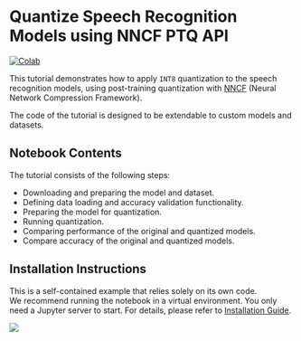 # Quantize Speech Recognition Models using NNCF PTQ API
[![Colab](https://colab.research.google.com/assets/colab-badge.svg)](https://colab.research.google.com/github/openvinotoolkit/openvino_notebooks/blob/latest/notebooks/speech-recognition-quantization/speech-recognition-quantization-wav2vec2.ipynb)

This tutorial demonstrates how to apply `INT8` quantization to the speech recognition models,
using post-training quantization with [NNCF](https://docs.openvino.ai/2024/openvino-workflow/model-optimization-guide/quantizing-models-post-training.html) (Neural Network Compression Framework).

The code of the tutorial is designed to be extendable to custom models and datasets.

## Notebook Contents

The tutorial consists of the following steps:

* Downloading and preparing the model and dataset.
* Defining data loading and accuracy validation functionality.
* Preparing the model for quantization.
* Running quantization.
* Comparing performance of the original and quantized models.
* Compare accuracy of the original and quantized models.

## Installation Instructions

This is a self-contained example that relies solely on its own code.</br>
We recommend  running the notebook in a virtual environment. You only need a Jupyter server to start.
For details, please refer to [Installation Guide](../../README.md).

<img referrerpolicy="no-referrer-when-downgrade" src="https://static.scarf.sh/a.png?x-pxid=5b5a4db0-7875-4bfb-bdbd-01698b5b1a77&file=notebooks/speech-recognition-quantization/README.md" />
